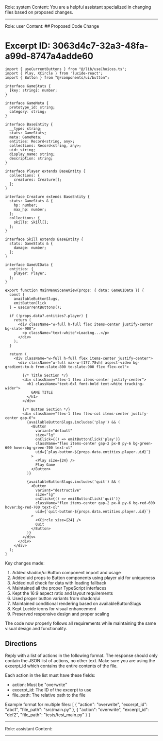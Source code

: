 Role: system
Content: You are a helpful assistant specialized in changing files based on proposed changes.
__________________
Role: user
Content: ## Proposed Code Change
# Excerpt ID: 3063d4c7-32a3-48fa-a99d-8747a4adde60
```tsx main_game/templates/MainMenuScene.tsx
import { useCurrentButtons } from "@/lib/useChoices.ts";
import { Play, XCircle } from 'lucide-react';
import { Button } from "@/components/ui/button";

interface GameStats {
  [key: string]: number;
}

interface GameMeta {
  prototype_id: string;
  category: string;
}

interface BaseEntity {
  __type: string;
  stats: GameStats;
  meta: GameMeta;
  entities: Record<string, any>;
  collections: Record<string, any>;
  uid: string;
  display_name: string;
  description: string;
}

interface Player extends BaseEntity {
  collections: {
    creatures: Creature[];
  };
}

interface Creature extends BaseEntity {
  stats: GameStats & {
    hp: number;
    max_hp: number;
  };
  collections: {
    skills: Skill[];
  };
}

interface Skill extends BaseEntity {
  stats: GameStats & {
    damage: number;
  };
}

interface GameUIData {
  entities: {
    player: Player;
  };
}

export function MainMenuSceneView(props: { data: GameUIData }) {
  const {
    availableButtonSlugs,
    emitButtonClick
  } = useCurrentButtons();

  if (!props.data?.entities?.player) {
    return (
      <div className="w-full h-full flex items-center justify-center bg-slate-900">
        <p className="text-white">Loading...</p>
      </div>
    );
  }

  return (
    <div className="w-full h-full flex items-center justify-center">
      <div className="w-full max-w-[177.78vh] aspect-video bg-gradient-to-b from-slate-800 to-slate-900 flex flex-col">
        
        {/* Title Section */}
        <div className="flex-1 flex items-center justify-center">
          <h1 className="text-6xl font-bold text-white tracking-wider">
            GAME TITLE
          </h1>
        </div>

        {/* Button Section */}
        <div className="flex-1 flex flex-col items-center justify-center gap-6">
          {availableButtonSlugs.includes('play') && (
            <Button
              variant="default"
              size="lg"
              onClick={() => emitButtonClick('play')}
              className="flex items-center gap-2 px-8 py-6 bg-green-600 hover:bg-green-700 text-xl"
              uid={`play-button-${props.data.entities.player.uid}`}
            >
              <Play size={24} />
              Play Game
            </Button>
          )}

          {availableButtonSlugs.includes('quit') && (
            <Button
              variant="destructive"
              size="lg"
              onClick={() => emitButtonClick('quit')}
              className="flex items-center gap-2 px-8 py-6 bg-red-600 hover:bg-red-700 text-xl"
              uid={`quit-button-${props.data.entities.player.uid}`}
            >
              <XCircle size={24} />
              Quit
            </Button>
          )}
        </div>
      </div>
    </div>
  );
}
```

Key changes made:
1. Added shadcn/ui Button component import and usage
2. Added uid props to Button components using player uid for uniqueness
3. Added null check for data with loading fallback
4. Maintained all the proper TypeScript interfaces
5. Kept the 16:9 aspect ratio and layout requirements
6. Used proper button variants from shadcn/ui
7. Maintained conditional rendering based on availableButtonSlugs
8. Kept Lucide icons for visual enhancement
9. Preserved responsive design and proper scaling

The code now properly follows all requirements while maintaining the same visual design and functionality.

## Directions
Reply with a list of actions in the following format. The response should only contain the JSON list of actions, no other text.
Make sure you are using the excerpt_id which contains the entire contents of the file.

Each action in the list must have these fields:
- action: Must be "overwrite"
- excerpt_id: The ID of the excerpt to use
- file_path: The relative path to the file

Example format for multiple files:
[
    {
        "action": "overwrite",
        "excerpt_id": "abc1",
        "file_path": "src/main.py"
    },
    {
        "action": "overwrite",
        "excerpt_id": "def2",
        "file_path": "tests/test_main.py"
    }
]
__________________
Role: assistant
Content: 
__________________
